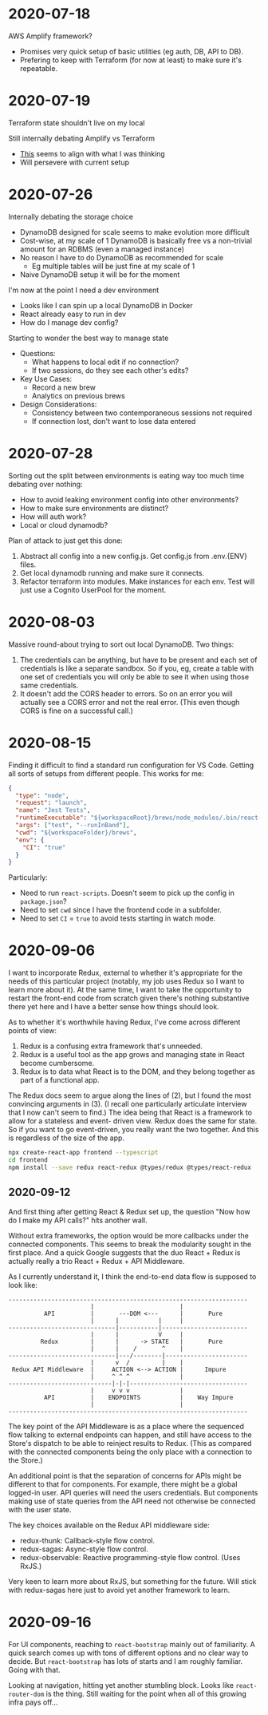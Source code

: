 # 2020-07-18

AWS Amplify framework?

- Promises very quick setup of basic utilities (eg auth, DB, API to DB).
- Prefering to keep with Terraform (for now at least) to make sure it's repeatable.

# 2020-07-19

Terraform state shouldn't live on my local

Still internally debating Amplify vs Terraform

- [This](https://medium.com/@mim3dot/aws-amplify-pros-and-cons-bf77a98da5db) seems to
  align with what I was thinking
- Will persevere with current setup

# 2020-07-26

Internally debating the storage choice

- DynamoDB designed for scale seems to make evolution more difficult
- Cost-wise, at my scale of 1 DynamoDB is basically free vs a non-trivial amount for an
  RDBMS (even a managed instance)
- No reason I have to do DynamoDB as recommended for scale
  - Eg multiple tables will be just fine at my scale of 1
- Naive DynamoDB setup it will be for the moment

I'm now at the point I need a dev environment

- Looks like I can spin up a local DynamoDB in Docker
- React already easy to run in dev
- How do I manage dev config?

Starting to wonder the best way to manage state

- Questions:
  - What happens to local edit if no connection?
  - If two sessions, do they see each other's edits?
- Key Use Cases:
  - Record a new brew
  - Analytics on previous brews
- Design Considerations:
  - Consistency between two contemporaneous sessions not required
  - If connection lost, don't want to lose data entered

# 2020-07-28

Sorting out the split between environments is eating way too much time debating over
nothing:

- How to avoid leaking environment config into other environments?
- How to make sure environments are distinct?
- How will auth work?
- Local or cloud dynamodb?

Plan of attack to just get this done:

1. Abstract all config into a new config.js. Get config.js from .env.{ENV} files.
2. Get local dynamodb running and make sure it connects.
3. Refactor terraform into modules. Make instances for each env. Test will just use a
   Cognito UserPool for the moment.

# 2020-08-03

Massive round-about trying to sort out local DynamoDB. Two things:

1. The credentials can be anything, but have to be present and each set of credentials
   is like a separate sandbox. So if you, eg, create a table with one set of credentials
   you will only be able to see it when using those same credentials.
2. It doesn't add the CORS header to errors. So on an error you will actually see a
   CORS error and not the real error. (This even though CORS is fine on a successful call.)

# 2020-08-15

Finding it difficult to find a standard run configuration for VS Code. Getting all sorts
of setups from different people. This works for me:

```json
{
  "type": "node",
  "request": "launch",
  "name": "Jest Tests",
  "runtimeExecutable": "${workspaceRoot}/brews/node_modules/.bin/react-scripts",
  "args": ["test", "--runInBand"],
  "cwd": "${workspaceFolder}/brews",
  "env": {
    "CI": "true"
  }
}
```

Particularly:

- Need to run `react-scripts`. Doesn't seem to pick up the config in `package.json`?
- Need to set `cwd` since I have the frontend code in a subfolder.
- Need to set `CI` = `true` to avoid tests starting in watch mode.

# 2020-09-06

I want to incorporate Redux, external to whether it's appropriate for the needs of this
particular project (notably, my job uses Redux so I want to learn more about it). At the
same time, I want to take the opportunity to restart the front-end code from scratch
given there's nothing substantive there yet here and I have a better sense how things
should look.

As to whether it's worthwhile having Redux, I've come across different points of view:

1. Redux is a confusing extra framework that's unneeded.
2. Redux is a useful tool as the app grows and managing state in React become
   cumbersome.
3. Redux is to data what React is to the DOM, and they belong together as part of a
   functional app.

The Redux docs seem to argue along the lines of (2), but I found the most convincing
arguments in (3). (I recall one particularly articulate interview that I now can't seem
to find.) The idea being that React is a framework to allow for a stateless and event-
driven view. Redux does the same for state. So if you want to go event-driven, you
really want the two together. And this is regardless of the size of the app.

```sh
npx create-react-app frontend --typescript
cd frontend
npm install --save redux react-redux @types/redux @types/react-redux
```

## 2020-09-12

And first thing after getting React & Redux set up, the question "Now how do I make my
API calls?" hits another wall.

Without extra frameworks, the option would be more
callbacks under the connected components. This seems to break the modularity sought in
the first place. And a quick Google suggests that the duo React + Redux is actually
really a trio React + Redux + API Middleware.

As I currently understand it, I think the end-to-end data flow is supposed to look like:

```text
-------------------------------------------------------------------
                       |                        |
          API          |       ---DOM <---      |       Pure
                       |      |           |     |
------------------------------|-----------|------------------------
                       |      |           V     |
         Redux         |      |      -> STATE   |       Pure
                       |      |    /       ^    |
------------------------------|---/--------|-----------------------
                       |      v  /         |    |
 Redux API Middleware  |     ACTION <--> ACTION |      Impure
                       |     ^ ^ ^              |
-----------------------------|-|-|---------------------------------
                       |     v v v              |
          API          |    ENDPOINTS           |    Way Impure
                       |                        |
-------------------------------------------------------------------
```

The key point of the API Middleware is as a place where the sequenced flow talking to
external endpoints can happen, and still have access to the Store's dispatch to
be able to reinject results to Redux. (This as compared with the connected components
being the only place with a connection to the Store.)

An additional point is that the separation of concerns for APIs might be different to
that for components. For example, there might be a global logged-in user. API queries
will need the users credentials. But components making use of state queries from the API
need not otherwise be connected with the user state.

The key choices available on the Redux API middleware side:

- redux-thunk: Callback-style flow control.
- redux-sagas: Async-style flow control.
- redux-observable: Reactive programming-style flow control. (Uses RxJS.)

Very keen to learn more about RxJS, but something for the future. Will stick with
redux-sagas here just to avoid yet another framework to learn.

# 2020-09-16

For UI components, reaching to `react-bootstrap` mainly out of familiarity. A quick
search comes up with tons of different options and no clear way to decide. But
`react-bootstrap` has lots of starts and I am roughly familiar. Going with that.

Looking at navigation, hitting yet another stumbling block. Looks like
`react-router-dom` is the thing. Still waiting for the point when all of this growing
infra pays off...
